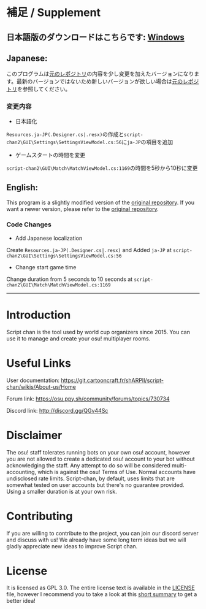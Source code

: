 # 補足 / Supplement

## 日本語版のダウンロードはこちらです: [Windows]()

## Japanese:

このプログラムは[元のレポジトリ](https://git.cartooncraft.fr/shARPII/script-chan/)の内容を少し変更を加えたバージョンになります。最新のバージョンではないため新しいバージョンが欲しい場合は[元のレポジトリ](https://git.cartooncraft.fr/shARPII/script-chan/)を参照してください。

### 変更内容

* 日本語化

`Resources.ja-JP(.Designer.cs|.resx)`の作成と`script-chan2\GUI\Settings\SettingsViewModel.cs:56`に`ja-JP`の項目を追加

* ゲームスタートの時間を変更

`script-chan2\GUI\Match\MatchViewModel.cs:1169`の時間を5秒から10秒に変更

## English:

This program is a slightly modified version of the [original repository](https://git.cartooncraft.fr/shARPII/script-chan/). If you want a newer version, please refer to the [original repository](https://git.cartooncraft.fr/shARPII/script-chan/).

### Code Changes

* Add Japanese localization

Create `Resources.ja-JP(.Designer.cs|.resx)` and Added `ja-JP` at `script-chan2\GUI\Settings\SettingsViewModel.cs:56`

* Change start game time

Change duration from 5 seconds to 10 seconds at `script-chan2\GUI\Match\MatchViewModel.cs:1169`

---

# Introduction

Script chan is the tool used by world cup organizers since 2015.
You can use it to manage and create your osu! multiplayer rooms.


# Useful Links

User documentation: https://git.cartooncraft.fr/shARPII/script-chan/wikis/About-us/Home

Forum link: https://osu.ppy.sh/community/forums/topics/730734

Discord link: http://discord.gg/QGv44Sc

# Disclaimer

The osu! staff tolerates running bots on your own osu! account, however you are not allowed to create a dedicated osu! account to your bot without acknowledging the staff. Any attempt to do so will be considered multi-accounting, which is against the osu! Terms of Use.
Normal accounts have undisclosed rate limits. Script-chan, by default, uses limits that are somewhat tested on user accounts but there's no guarantee provided. Using a smaller duration is at your own risk.


# Contributing

If you are willing to contribute to the project, you can join our discord server and discuss with us!
We already have some long term ideas but we will gladly appreciate new ideas to improve Script chan.

# License

It is licensed as GPL 3.0. The entire license text is available in the [LICENSE](https://git.cartooncraft.fr/shARPII/script-chan/blob/master/LICENSE) file, however I recommend you to take a look at this [short summary](https://choosealicense.com/licenses/gpl-3.0/) to get a better idea!
